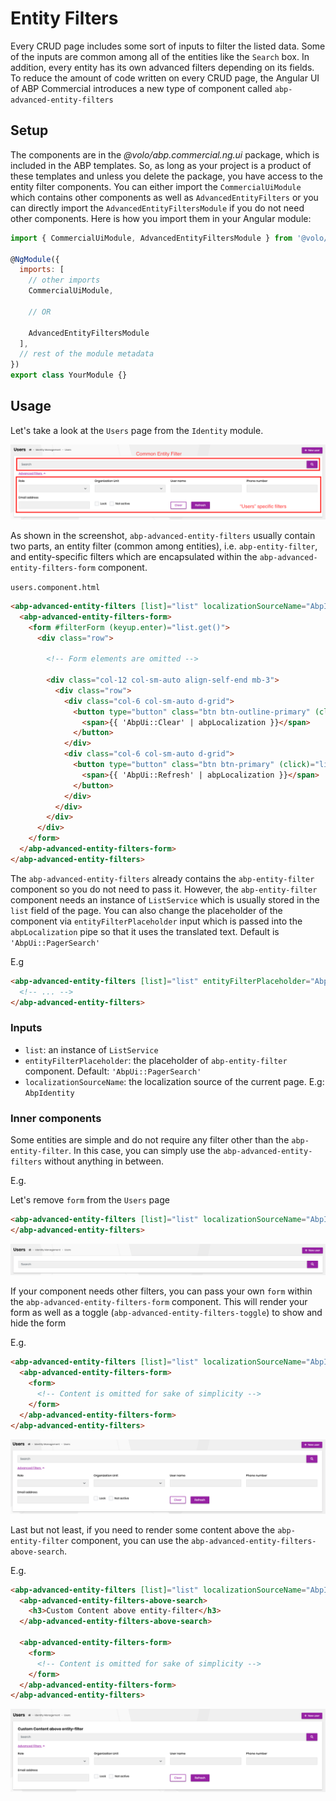 # Entity Filters

Every CRUD page includes some sort of inputs to filter the listed data. Some of the inputs are common among all of the entities like the `Search` box. In addition, every entity has its own advanced filters depending on its fields. To reduce the amount of code written on every CRUD page, the Angular UI of ABP Commercial introduces a new type of component called `abp-advanced-entity-filters`

## Setup

The components are in the _@volo/abp.commercial.ng.ui_ package, which is included in the ABP templates. So, as long as your project is a product of these templates and unless you delete the package, you have access to the entity filter components. 
You can either import the `CommercialUiModule` which contains other components as well as `AdvancedEntityFilters` or you can directly import the `AdvancedEntityFiltersModule` if you do not need other components. Here is how you import them in your Angular module:

```javascript
import { CommercialUiModule, AdvancedEntityFiltersModule } from '@volo/abp.commercial.ng.ui';

@NgModule({
  imports: [
    // other imports
    CommercialUiModule,

    // OR 

    AdvancedEntityFiltersModule
  ],
  // rest of the module metadata
})
export class YourModule {}
```

## Usage

Let's take a look at the `Users` page from the `Identity` module.

![ABP Angular UI Users Page with Advanced Entity Filters](../../images/angular-advanced-entity-filters.png)

As shown in the screenshot, `abp-advanced-entity-filters` usually contain two parts, an entity filter (common among entities), i.e. `abp-entity-filter`, and entity-specific filters which are encapsulated within the `abp-advanced-entity-filters-form` component.

`users.component.html`

```html
<abp-advanced-entity-filters [list]="list" localizationSourceName="AbpIdentity">
  <abp-advanced-entity-filters-form>
    <form #filterForm (keyup.enter)="list.get()">
      <div class="row">
        
        <!-- Form elements are omitted -->
  
        <div class="col-12 col-sm-auto align-self-end mb-3">
          <div class="row">
            <div class="col-6 col-sm-auto d-grid">
              <button type="button" class="btn btn-outline-primary" (click)="clearFilters()">
                <span>{{ 'AbpUi::Clear' | abpLocalization }}</span>
              </button>
            </div>
            <div class="col-6 col-sm-auto d-grid">
              <button type="button" class="btn btn-primary" (click)="list.get()">
                <span>{{ 'AbpUi::Refresh' | abpLocalization }}</span>
              </button>
            </div>
          </div>
        </div>
      </div>
    </form>
  </abp-advanced-entity-filters-form>
</abp-advanced-entity-filters>
```

The `abp-advanced-entity-filters` already contains the  `abp-entity-filter` component so you do not need to pass it. However, the `abp-entity-filter` component needs an instance of `ListService` which is usually stored in the `list` field of the page. You can also change the placeholder of the component via `entityFilterPlaceholder` input which is passed into the `abpLocalization` pipe so that it uses the translated text. Default is `'AbpUi::PagerSearch'`

E.g

```html
<abp-advanced-entity-filters [list]="list" entityFilterPlaceholder="AbpUi::PagerSearch">
  <!-- ... -->
</abp-advanced-entity-filters>
```

### Inputs

* `list`: an instance of `ListService`
* `entityFilterPlaceholder`: the placeholder of `abp-entity-filter` component. Default: `'AbpUi::PagerSearch'`
* `localizationSourceName`: the localization source of the current page. E.g: `AbpIdentity`

### Inner components

Some entities are simple and do not require any filter other than the `abp-entity-filter`. In this case, you can simply use the `abp-advanced-entity-filters` without anything in between. 

E.g.

Let's remove `form` from the `Users` page

```html
<abp-advanced-entity-filters [list]="list" localizationSourceName="AbpIdentity">
</abp-advanced-entity-filters>
```

![ABP Angular UI Users Page with Advanced Entity Filters without form](../../images/angular-advanced-entity-filters-without-form.png)

If your component needs other filters, you can pass your own `form` within the `abp-advanced-entity-filters-form` component. This will render your form as well as a toggle (`abp-advanced-entity-filters-toggle`) to show and hide the form

E.g.

```html
<abp-advanced-entity-filters [list]="list" localizationSourceName="AbpIdentity">
  <abp-advanced-entity-filters-form>
    <form>
      <!-- Content is omitted for sake of simplicity -->
    </form>
  </abp-advanced-entity-filters-form>
</abp-advanced-entity-filters>
```

![ABP Angular UI Users Page with Advanced Entity Filters with form](../../images/angular-advanced-entity-filters-with-form.png)

Last but not least, if you need to render some content above the `abp-entity-filter` component, you can use the `abp-advanced-entity-filters-above-search`. 

E.g.

```html
<abp-advanced-entity-filters [list]="list" localizationSourceName="AbpIdentity">
  <abp-advanced-entity-filters-above-search>
    <h3>Custom Content above entity-filter</h3>
  </abp-advanced-entity-filters-above-search>

  <abp-advanced-entity-filters-form>
    <form>
      <!-- Content is omitted for sake of simplicity -->
    </form>
  </abp-advanced-entity-filters-form>
</abp-advanced-entity-filters>
```

![ABP Angular UI Users Page with Advanced Entity Filters with custom content above filter](../../images/angular-advanced-entity-filters-with-custom-content-above-filter.png)